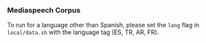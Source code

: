 ### Mediaspeech Corpus

To run for a language other than Spanish, please set the `lang` flag in `local/data.sh` with the language tag (ES, TR, AR, FR).